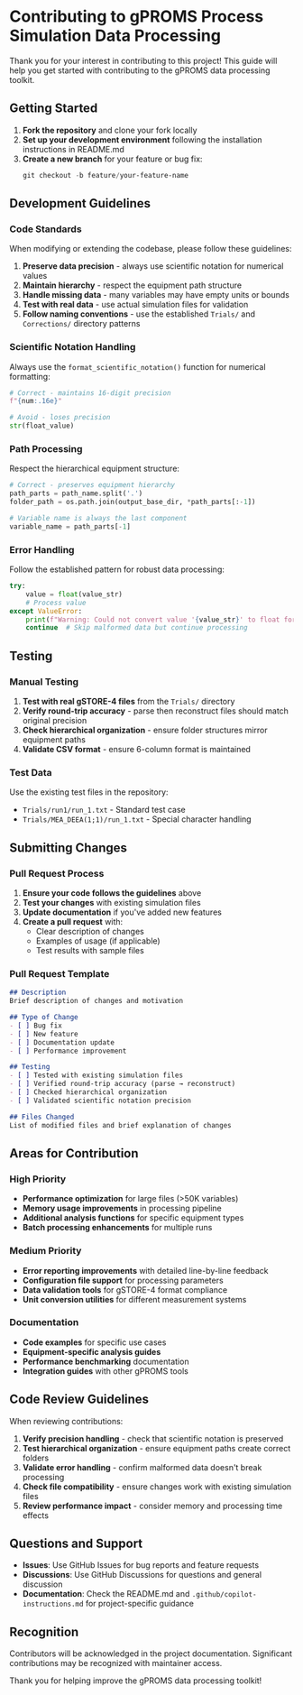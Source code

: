 # Contributing to gPROMS Process Simulation Data Processing

Thank you for your interest in contributing to this project! This guide will help you get started with contributing to the gPROMS data processing toolkit.

## Getting Started

1. **Fork the repository** and clone your fork locally
2. **Set up your development environment** following the installation instructions in README.md
3. **Create a new branch** for your feature or bug fix:
   ```powershell
   git checkout -b feature/your-feature-name
   ```

## Development Guidelines

### Code Standards

When modifying or extending the codebase, please follow these guidelines:

1. **Preserve data precision** - always use scientific notation for numerical values
2. **Maintain hierarchy** - respect the equipment path structure 
3. **Handle missing data** - many variables may have empty units or bounds
4. **Test with real data** - use actual simulation files for validation
5. **Follow naming conventions** - use the established `Trials/` and `Corrections/` directory patterns

### Scientific Notation Handling

Always use the `format_scientific_notation()` function for numerical formatting:

```python
# Correct - maintains 16-digit precision
f"{num:.16e}"

# Avoid - loses precision
str(float_value)
```

### Path Processing

Respect the hierarchical equipment structure:

```python
# Correct - preserves equipment hierarchy
path_parts = path_name.split('.')
folder_path = os.path.join(output_base_dir, *path_parts[:-1])

# Variable name is always the last component
variable_name = path_parts[-1]
```

### Error Handling

Follow the established pattern for robust data processing:

```python
try:
    value = float(value_str)
    # Process value
except ValueError:
    print(f"Warning: Could not convert value '{value_str}' to float for path '{path_name}'")
    continue  # Skip malformed data but continue processing
```

## Testing

### Manual Testing

1. **Test with real gSTORE-4 files** from the `Trials/` directory
2. **Verify round-trip accuracy** - parse then reconstruct files should match original precision
3. **Check hierarchical organization** - ensure folder structures mirror equipment paths
4. **Validate CSV format** - ensure 6-column format is maintained

### Test Data

Use the existing test files in the repository:
- `Trials/run1/run_1.txt` - Standard test case
- `Trials/MEA_DEEA(1;1)/run_1.txt` - Special character handling

## Submitting Changes

### Pull Request Process

1. **Ensure your code follows the guidelines** above
2. **Test your changes** with existing simulation files
3. **Update documentation** if you've added new features
4. **Create a pull request** with:
   - Clear description of changes
   - Examples of usage (if applicable)
   - Test results with sample files

### Pull Request Template

```markdown
## Description
Brief description of changes and motivation

## Type of Change
- [ ] Bug fix
- [ ] New feature
- [ ] Documentation update
- [ ] Performance improvement

## Testing
- [ ] Tested with existing simulation files
- [ ] Verified round-trip accuracy (parse → reconstruct)
- [ ] Checked hierarchical organization
- [ ] Validated scientific notation precision

## Files Changed
List of modified files and brief explanation of changes
```

## Areas for Contribution

### High Priority
- **Performance optimization** for large files (>50K variables)
- **Memory usage improvements** in processing pipeline
- **Additional analysis functions** for specific equipment types
- **Batch processing enhancements** for multiple runs

### Medium Priority
- **Error reporting improvements** with detailed line-by-line feedback
- **Configuration file support** for processing parameters
- **Data validation tools** for gSTORE-4 format compliance
- **Unit conversion utilities** for different measurement systems

### Documentation
- **Code examples** for specific use cases
- **Equipment-specific analysis guides** 
- **Performance benchmarking** documentation
- **Integration guides** with other gPROMS tools

## Code Review Guidelines

When reviewing contributions:

1. **Verify precision handling** - check that scientific notation is preserved
2. **Test hierarchical organization** - ensure equipment paths create correct folders
3. **Validate error handling** - confirm malformed data doesn't break processing
4. **Check file compatibility** - ensure changes work with existing simulation files
5. **Review performance impact** - consider memory and processing time effects

## Questions and Support

- **Issues**: Use GitHub Issues for bug reports and feature requests
- **Discussions**: Use GitHub Discussions for questions and general discussion
- **Documentation**: Check the README.md and `.github/copilot-instructions.md` for project-specific guidance

## Recognition

Contributors will be acknowledged in the project documentation. Significant contributions may be recognized with maintainer access.

Thank you for helping improve the gPROMS data processing toolkit!